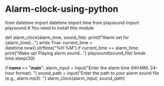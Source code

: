 # Alarm-clock-using-python
from datetime import datetime
import time
from playsound import playsound  # You need to install this module

def alarm_clock(alarm_time, sound_file):
    print(f"Alarm set for {alarm_time}...")
    while True:
        current_time = datetime.now().strftime("%H:%M")
        if current_time == alarm_time:
            print("Wake up! Playing alarm sound...")
            playsound(sound_file)
            break
        time.sleep(30)

if __name__ == "__main__":
    alarm_input = input("Enter the alarm time (HH:MM, 24-hour format): ")
    sound_path = input("Enter the path to your alarm sound file (e.g., alarm.mp3): ")
    alarm_clock(alarm_input, sound_path)
